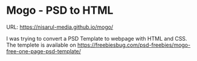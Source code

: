 # Mogo - PSD to HTML
URL: https://nisarul-media.github.io/mogo/

I was trying to convert a PSD Template to webpage with HTML and CSS.
The templete is available on https://freebiesbug.com/psd-freebies/mogo-free-one-page-psd-template/
